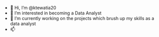 - 👋 Hi, I’m @ktewatia20
- 👀 I’m interested in becoming a Data Analyst
- 🌱 I’m currently working on the projects which brush up my skills as a data analyst 
- 📫 

<!---
ktewatia20/ktewatia20 is a ✨ special ✨ repository because its `README.md` (this file) appears on your GitHub profile.
You can click the Preview link to take a look at your changes.
--->

